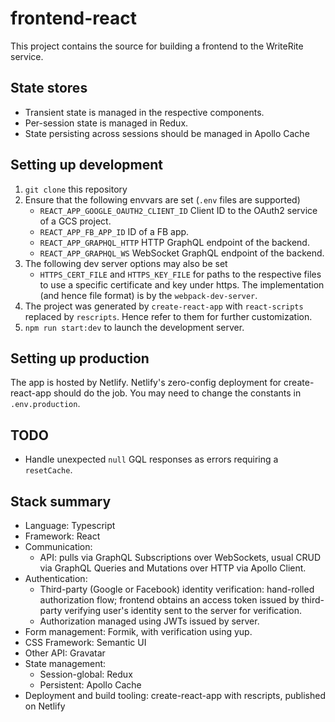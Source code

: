 # frontend-react

This project contains the source for building a frontend to the
WriteRite service.

## State stores

* Transient state is managed in the respective components.
* Per-session state is managed in Redux.
* State persisting across sessions should be managed in Apollo Cache

## Setting up development

1. `git clone` this repository
2. Ensure that the following envvars are set (`.env` files are supported)
   * `REACT_APP_GOOGLE_OAUTH2_CLIENT_ID` Client ID to the OAuth2 service of a GCS project.
   * `REACT_APP_FB_APP_ID` ID of a FB app.
   * `REACT_APP_GRAPHQL_HTTP` HTTP GraphQL endpoint of the backend.
   * `REACT_APP_GRAPHQL_WS` WebSocket GraphQL endpoint of the backend.
3. The following dev server options may also be set
   * `HTTPS_CERT_FILE` and `HTTPS_KEY_FILE` for paths to the respective files to use a specific certificate and key under https. The implementation (and hence file format) is by the `webpack-dev-server`.
4. The project was generated by `create-react-app` with `react-scripts` replaced by `rescripts`. Hence refer to them for further customization.
5. `npm run start:dev` to launch the development server.

## Setting up production

The app is hosted by Netlify. Netlify's zero-config deployment for create-react-app should do the job. You may need to change the constants in `.env.production`.

## TODO

* Handle unexpected `null` GQL responses as errors requiring a `resetCache`.

## Stack summary

* Language: Typescript
* Framework: React
* Communication:
  * API: pulls via GraphQL Subscriptions over WebSockets, usual CRUD via GraphQL Queries and Mutations over HTTP via Apollo Client.
* Authentication:
  * Third-party (Google or Facebook) identity verification: hand-rolled authorization flow; frontend obtains an access token issued by third-party verifying user's identity sent to the server for verification.
  * Authorization managed using JWTs issued by server.
* Form management: Formik, with verification using yup.
* CSS Framework: Semantic UI
* Other API: Gravatar
* State management:
  * Session-global: Redux
  * Persistent: Apollo Cache
* Deployment and build tooling: create-react-app with rescripts, published on Netlify
